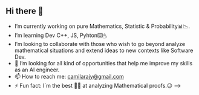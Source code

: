 ## Hi there 👋

- I’m currently working on pure Mathematics, Statistic & Probability📊📉.
- I’m learning Dev C++, JS, Pyhton⌨️🖱.
- I’m looking to collaborate with those who wish to go beyond
analyze mathematical situations and extend ideas to new contexts like Software Dev.
- 🤔 I’m looking for all kind of opportunities that help me improve my skills as an AI engineer.
- 📫 How to reach me: camilarajy@gmail.com
- ⚡ Fun fact: I´m the best 👸🏻 at analyzing Mathematical proofs.😉
-->

